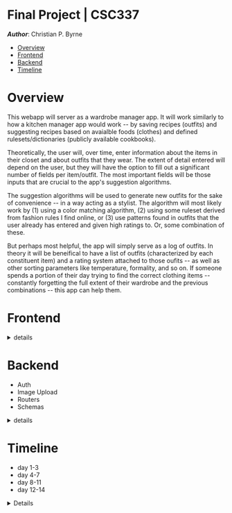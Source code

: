 # Final Project | CSC337
**_Author_**: Christian P. Byrne

- [Overview](#overview)
- [Frontend](#frontend)
- [Backend](#backend)
- [Timeline](#timeline)


<a name="overview"/>

# Overview


This webapp will server as a wardrobe manager app. It will work similarly to how a kitchen manager app would work -- by saving recipes (outfits) and suggesting recipes based on avaialble foods (clothes) and defined rulesets/dictionaries (publicly available cookbooks).

Theoretically, the user will, over time, enter information about the items in their closet and about outfits that they wear. The extent of detail entered will depend on the user, but they will have the option to fill out a significant number of fields per item/outfit. The most important fields will be those inputs that are crucial to the app's suggestion algorithms.

The suggestion algorithms will be used to generate new outfits for the sake of convenience -- in a way acting as a stylist. The algorithm will most likely work by (1) using a color matching algorithm, (2) using some ruleset derived from fashion rules I find online, or (3) use patterns found in outfits that the user already has entered and given high ratings to. Or, some combination of these.

But perhaps most helpful, the app will simply serve as a log of outfits. In theory it will be beneifical to have a list of outfits (characterized by each constituent item) and a rating system attached to those oufits -- as well as other sorting parameters like temperature, formality, and so on. If someone spends a portion of their day trying to find the correct clothing items -- constantly forgetting the full extent of their wardrobe and the previous combinations -- this app can help them.



<a name="frontend"/>

# Frontend

<details>
<summary> details </summary>


## Frontend

#### Login / Register Page

![login page](./concept/login.png)

#### Add Items Page

The required fields will be indicated somehow.

For the item's colors field (the colors of the item the user is adding), I will try to use a library that can parse colors from a picture; but if that turns out to be unrealistic, I will just put a color selector input.

![add-item page](./concept/add-item.png)

#### Log Outfit Page

It would be ideal to add a lot of functionality to these forms.

I will try to make sections that are collapsible so there is not so much information displayed at once.

The mannequin image should change colors based on the current selection. I have a sketch template that I am photoshopping and am just going to rotate the `<img>` `src` attribute in some event handler.

The list on the bottom left will update as new items are added, and there shuold be as much freedom as possible in terms of how many items a user can add per outfit.

![log outfit page](./concept/log-outfit.png)

#### Generate Outfit Page

1. Start from one item or one color
2. Get recommendations based on color algorithm, defined rules, and relationships in settings

#### Browse Wardrobe Page

Browse user's items.

#### Browse Outfits Page

Browse user's outfits.

#### Wardrobe Analytics Page ?

If time permits and it's realistic to implement, some analytics based on the data the user passes. For example, where the user spends most money in terms of clothing type.

</details>



# Backend

- Auth
- Image Upload
- Routers
- Schemas

<details>
<summary> details </summary>


#### Authentification

Authentifcation middleware handler that was taught in the lecture will be passed to `Express.all()` probably, authenticating all routes except `/login`, `/register`, (and `/`?).

Then store username with `sessionStorage` and create a global function to add a username/password attribute to Ajax POSTs -- also allowing the user document to be updated when a new item is posted.

Use the `setInterval` sessionkeys method outlined in the lecture for security.

#### Image Upload

I will use `Multer` from PA10 for image uploads. Maybe I should learn how to set permissions on images, because I have just been storing them in the public directory so far.


#### Schemas 


- User
- Item
- Outfit

Create relationships between **Outfit**, **Item**, and **User** documents using auto-generated `_id` value as key field.

**Outfit** document will have an items field that is an object that has the shape `[itemCategory: string]: _id`.

**User** document will have `items` attribute of the shape`_id[]`.


#### Routers

- POST Login
- POST Register
- POST Item
- POST Outfit
- GET Wardrobe
- GET Outfits
- GET suggestion

</details>

# Timeline

- day 1-3
- day 4-7
- day 8-11
- day 12-14


<details>
<summary></summary>

#### Day 1-3

- ✅ App theme
  - ✅ Global CSS variables
  - ✅ Global page layout
- Static Resources
  - sketch images
    - photoshop fill other elements
    - female outline
- ✅ Login / Register
  - ✅ HTML
  - ✅ Ajax
  - ✅ Routers
  - ✅ User schema
  - ✅ Authentifcation middleware
  - ✅ session storage
- ✅ Add Outfit & Add Item
  - ✅ connect to user
  - ✅ Interfaces and schemas
  - ✅ Routers
  - ✅ HTML forms
  - ✅ Ajax
- mannequin gender loading func using dynamic FS functinos
- ✅ Add refresh functions to form submit on add item
- ✅ add mannequin feature to add item page
- login (not register) client event handlers
- import/export from spreadsheet
- Info collection
  - definitions of default field parameters
  - definition for tooltips and info modals
  - https://www.insider.com/popular-fashion-trends-history-us-2019-2
  - https://fashionhistory.fitnyc.edu/
  - https://www.crfashionbook.com/fashion/g27033975/fashion-staples-throughout-decade/
  - https://www.whowhatwear.com/fashion-by-the-decade
- User Account Customization
  - profile pic
  - gender: "which picture better represents you?"
    - determines mannequin type.
  - account initialization phase
  - ? some info can be translated into default form fields?
  - ? nickname
  - ? preferred algorithms
  - style tag adding options in forms
  - sub-category and sub-type dynamic `<select>` options loading
- subcategory and type
  - defined heirarchy of suggested
  - in a datalist
  - any new fields that user creates sohuld be added to datalist
  - ? user created fields should be placed above defaults in datalist or it should be alphabetical?
- ✅Input correction/closest match util object

#### Day 4-7

- Refactor routers
- Determine best layout of item card
  - variability -- most items are optional, determine loading algorithm that makes sense and looks good regardless of fileds that are filled out
- Browse style dict on styles tab
- Handle errors from server on client side by displaying to user
- ✅ Client color selection inputs
- Color parsing module?
- Image upload?
  - add field to schemas
- Color algorithm
- Define ruleset
  - Info tooltips/modals
- Define algorithmic suggestion
- form fields update based on previous selection
- Interactive features on generate page
- ✅ side bar with user content on view outfits page: https://getbootstrap.com/docs/5.0/examples/sidebars/
- ? Edit global stylesheets
  - ? global divider styling
- ? outfit details also a nav tab system like add-item fields
- change text color of tab titles

#### Day 8-11

- color nearest neighbor
- color suggest = opening coolor.co with GET request of hex codes
- Browse wardrobe
  - ✅ DOM constructor functions
  - ✅ Browse wardrobe
    - ✅ HTML & Ajax
- Browse Items
  - HTML & Ajax
- Browse items sidebar features
- browse wardrobe sidebar features
- ✅ Generate page features
  - ✅ Collapsible sections
  - ✅ Navbar collapse feature
- Dark mode
- Tooltips
  - Using popover system
- ✅ push notifications with toasts
- ✅ badges
- Search feature
- ✅ Navbar and button hrefs
- ? make mannequin clickable

#### Day 12-14

- ? global search feature
- add "required" attribute to correct fields of forms (do last because so annoying in development)
- carousel on view collection pages.
- Refactoring
- Debugging
- Bundling
- Documenting
- tucks
- undertones
- Pruning
- Testing deployment
- Testing users
- Testing mobile
- Final Demo Video -> Upload
- subcategory and type datalist dynamnic fileds based on fashion dictionary schematics/blueprints/guides
- item field categoris dynamically added to `add-item` page based on specific item details (reference description of items in spreadsheet)
- placeholder image is the patterns/gradient of colors/prints

---------


#### Brainstorm Features

- Similar: [Dress me app](https://www.dress-meapp.com/)
- Color selection from picture such as feature on [coolors.co](https://coolors.co/)

</details>
